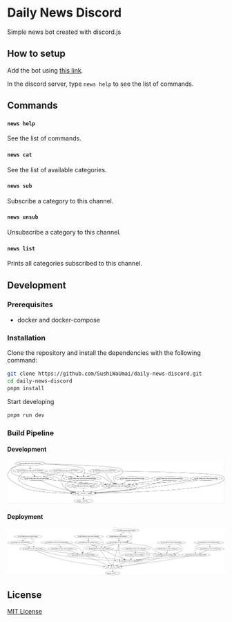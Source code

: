 # Daily News Discord

Simple news bot created with discord.js

## How to setup

Add the bot using [this link](https://discord.com/api/oauth2/authorize?client_id=947850099864768523&permissions=8&scope=bot%20applications.commands).

In the discord server, type `news help` to see the list of commands.

## Commands

#### `news help`

See the list of commands.

#### `news cat`

See the list of available categories.

#### `news sub`

Subscribe a category to this channel.

#### `news unsub`

Unsubscribe a category to this channel.

#### `news list`

Prints all categories subscribed to this channel.

## Development
### Prerequisites

- docker and docker-compose

### Installation

Clone the repository and install the dependencies with the following command:

```bash
git clone https://github.com/SushiWaUmai/daily-news-discord.git
cd daily-news-discord
pnpm install
```

Start developing

```bash
pnpm run dev
```

### Build Pipeline

#### Development

![Development](.github/images/development-graph.jpg)

#### Deployment

![Deployment](.github/images/deployment-graph.jpg)

## License
[MIT License](LICENSE)